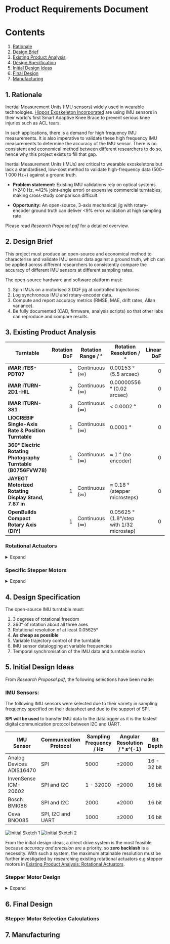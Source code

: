 Product Requirements Document 
=============================

Contents
=========

1. [Rationale](#1-rationale)
2. [Design Brief](#2-design-brief)
3. [Existing Product Analysis](#3-existing-product-analysis) 
4. [Design Specification ](#4-initial-design-specification)
5. [Initial Design Ideas](#5-initial-design-ideas)
6. [Final Design](#6-final-design)
7. [Manufacturing](#7-manufacturing) 

## 1. Rationale 
Inertial Measurement Units (IMU sensors) widely used in wearable technologies. [Hippos Exoskeleton Incorporated](https://www.hippos.life/) are using IMU sensors in their world's first Smart Adaptive Knee Brace to prevent serious knee injuries such as ACL tears. 

In such applications, there is a demand for high frequency IMU measurements. It is also imperative to validate these high frequency IMU measurements to determine the accuracy of the IMU sensor. There is no consistent and economical method between different researchers to do so, hence why this project exists to fill that gap. 

Inertial Measurement Units (IMUs) are critical to wearable exoskeletons but lack a standardised, low-cost method to validate high-frequency data (500–1 000 Hz+) against a ground truth.

- **Problem statement:** Existing IMU validations rely on optical systems (≤240 Hz, ≈42% joint-angle error) or expensive commercial turntables, making cross-study comparison difficult.

- **Opportunity:** An open-source, 3-axis mechanical jig with rotary-encoder ground truth can deliver <9% error validation at high sampling rate

Please read *Research Proposal.pdf* for a detailed overview. 

## 2. Design Brief 
This project must produce an open-source and economical method to characterise and validate IMU sensor data against a ground truth, which can be applied across different researchers to consistently compare the accuracy of different IMU sensors at different sampling rates. 

The open-source hardware and software platform must:
1. Spin IMUs on a motorised 3 DOF jig at controlled trajectories. 
2. Log synchronous IMU and rotary-encoder data.
3. Compute and report accuracy metrics (RMSE, MAE, drift rates, Allan variance).
4. Be fully documented (CAD, firmware, analysis scripts) so that other labs can reproduce and compare results.

## 3. Existing Product Analysis
| Turntable                                                       | Rotation DoF | Rotation Range / °        | Rotation Resolution / °                         | Linear DoF | Linear range | Linear Resolution | Cost / £           | Open-Source | Source Link                                                                                                                                                    |
|-----------------------------------------------------------------|-------------:|---------------------------|-------------------------------------------------|-----------:|--------------|-------------------|--------------------|-------------|----------------------------------------------------------------------------------------------------------------------------------------------------------------|
| **iMAR iTES-PDT07**                                             | 1            | Continuous (∞)            | 0.00153 ° (5.5 arcsec)                           | 0          | N/A          | N/A               | On request         | No          | https://imar-navigation.de/en/product/ites-pdt07                                                                                                               |
| **iMAR iTURN-2D1-HIL**                                          | 2            | Continuous (∞)            | 0.00000556 ° (0.02 arcsec)                       | 0          | N/A          | N/A               | On request         | No          | https://imar-navigation.de/en/product/iturn-2                                                                                                                  |
| **iMAR iTURN-3S1**                                              | 3            | Continuous (∞)            | < 0.0002 °                                      | 0          | N/A          | N/A               | On request         | No          | https://imar-navigation.de/en/product/iturn-3s1                                                                                                                |
| **LIOCREBIF Single-Axis Rate & Position Turntable**             | 1            | Continuous (∞)            | 0.0001 °                                        | 0          | N/A          | N/A               | On request         | No          | https://www.liocrebif.com/single-axis-rate-and-position-turntable                                                                                              |
| **360° Electric Rotating Photography Turntable (B0756FVW78)**   | 1            | Continuous (∞)            | ≈ 1 ° (no encoder)                                 | 0          | N/A          | N/A               | £21                | No          | https://www.amazon.co.uk/dp/B0756FVW78                                                                                                                          |
| **JAYEGT Motorized Rotating Display Stand, 7.87 in**            | 1            | Continuous (∞)            | ≈ 0.18 ° (stepper microsteps)                     | 0          | N/A          | N/A               | £22                | No          | https://www.amazon.co.uk/dp/B07XYZ1234 (approx.)                                                                                                               |
| **OpenBuilds Compact Rotary Axis (DIY)**                        | 1            | Continuous (∞)            | 0.05625 ° (1.8°/step with 1/32 microstep)         | 0          | N/A          | N/A               | £160 (~\$200*)     | Yes         | https://openbuilds.com/builds/compact-rotary-axis-laser-engraver.10204/                                                                                         |

### Rotational Actuators 
<details> <summary> Expand </summary> 
There are three main types of rotational actuation methods: pneumatic, hydraulic and electric. Pneumatic systems require large volumes of compressed air and hydraulic systems require powerful pumps. Hence, they would not be suitable for such an open-source IMU turntable as pneumatic and hydraulic actuators are difficult and expensive to obtain and control. 

For electric actuation methods (motors), there are several different types: 
- DC Motors 
    - DC Shunt Motor 
    - Separately Excited DC Motor 
    - Series DC Motor 
    - PMDC Motor 
    - Compound Motor 
- AC Motors 
    - Induction Motor 
        - 1 Phase Induction Motor 
        - 3 Phase Induction Motor 
    - Synchronous Motor 
- Special Motors 
    - Stepper Motor 
    - Brushless Motor 
    - Universal Motor 
    - Hysterisis Motor 
    - Reluctance Motor 
    - Linear Motor 

Comparing all of the motors against the design brief and specification: 
| **Motor Type**                   | **Approx. Angular Resolution**                                                                                                                                                                                                                                                                                                                                                                | **Control Method**                                                                                                                                                                                                                                                 | **Ease of Open-Source Control**                                                                                                                                                                                                                                   | **Accessibility (Motor & Controller)**                                                                                                                                                                                                                                                                                | **Notes/Comments**                                                                                                                                                                                                                                                                                                                                                                                                                                                                                                                                                                                                              |
|----------------------------------|------------------------------------------------------------------------------------------------------------------------------------------------------------------------------------------------------------------------------------------------------------------------------------------------------------------------------------------------------------------------------------------------|---------------------------------------------------------------------------------------------------------------------------------------------------------------------------------------------------------------------------------------------------------------------|-------------------------------------------------------------------------------------------------------------------------------------------------------------------------------------------------------------------------------------------------------------------|--------------------------------------------------------------------------------------------------------------------------------------------------------------------------------------------------------------------------------------------------------------------------------------------------------------------------|------------------------------------------------------------------------------------------------------------------------------------------------------------------------------------------------------------------------------------------------------------------------------------------------------------------------------------------------------------------------------------------------------------------------------------------------------------------------------------------------------------------------------------------------------------------------------------------------------------------------------------------------------------------------------------------------------|
| **DC Shunt Motor**               | • No inherent positional resolution (continuous).<br>• With external encoder: resolution = encoder CPR (e.g. 1000–5000 pulses/rev → 0.36–0.072°).                                                                                                                                                                                                                                                     | • Voltage/PWM to armature; field winding current is separately regulated (constant–voltage).<br>• Closed-loop position/velocity requires a separate encoder + PID.                                                                                                   | • Moderate: plenty of open-source H-bridge/PWM drivers (e.g. VNH2SP30, L298N), open-source PID libraries (Arduino, Python).<br>• But you must pair with an encoder board and write/modify control firmware.                                                                 | • DC shunt motors (small-frame) are somewhat uncommon compared to PMDC. You’ll likely end up using a small PMDC + stiff field winding rather than commercial “shunt”-type anyway.<br>• Encoder modules (optical/Hall sensor) are off-the-shelf.                                | • Without an encoder, you have zero positional resolution—only speed control.<br>• With a good encoder and a well-tuned PID loop, you can get “encoder resolution” (e.g. a 2000 CPR encoder → 2000 steps/rev → 0.18° per step).<br>• But this adds mechanical coupling, cost, and closed-loop complexity.                                                                                                                                                                                                                                    |
| **Separately Excited DC Motor**  | • Same as DC Shunt: continuous. With encoder only.                                                                                                                                                                                                                                                                                                                                               | • Armature PWM/voltage + independent field current supply.<br>• Position/velocity control via separate encoder + PID.                                                                                                       | • Moderate: open-source drivers for armature.<br>• You also need to drive field winding (often constant DC). For position, same as above (external encoder + PID).                                                                                             | • Rare to find small (<100 W) commercial “SEDC” motors cheaply.<br>• Encoders sold separately.                                                                                                                                                                                                                          | • Very similar trade-off as DC Shunt.<br>• Slightly more complex field supply but resolution still comes from encoder.                                                                                                                                                                                                                                                                                                                                                                                                                                                                                                               |
| **Series DC Motor**              | • Continuous unless you clamp/inject feedback via encoder. With encoder: same as above.                                                                                                                                                                                                                                                                                                            | • Armature & field current in series → torque varies with load.<br>• Position/velocity control only via encoder + PID.                                                                                                        | • Moderate-Low: series DCs are less common for precise control (more used for high-speed or heavy loads).<br>• Open-source PWM drivers exist, but closed-loop tuning is tricky.                                                                   | • Series DCs are mostly used in industrial big-frame (e.g. traction).<br>• Not recommended for small precision tabletop setups.                                                                                                                                                                                        | • Not typically chosen for low-speed/high-precision tasks because torque changes nonlinearly with load.<br>• Encoder required for any positional control → same complexity as PMDC.                                                                                                                                                                                                                                                                                                                                                                                                                                                     |
| **PMDC Motor**                   | • Continuous rotation.<br>• With external encoder: depends on encoder (e.g. 1000 CPR yields 0.36°/step).                                                                                                                                                                                                                                                                                            | • PWM/analog voltage on armature.<br>• Closed-loop via encoder + PID.                                                                                                                                                     | • Moderate: a huge variety of open-source H-bridge drivers (e.g. L298, BTS7960, Pololu Motor Drivers) and PID libraries.<br>• You still need to attach an encoder (often 6–12 mm optical/line encoder modules).                                                           | • Very common: 12 V/24 V hobby-grade PMDC motors, cheap.<br>• Encoders widely available (e.g. 512–4096 CPR).<br>• Controllers: easy to source (Arduino shields, Pololu, etc.).                                                                                             | • Many DIY IMU turntables use a PMDC + high-resolution encoder.<br>• You’ll need to machine or 3D-print a coupling to mount the encoder disc.<br>• Control loop tuning (PID) is doable but adds software complexity vs. open-loop stepper.                                                                                                                                                                                                                                                                                                                                                         |
| **Compound Motor**               | • Same as other DC: continuous. With encoder: same as above.                                                                                                                                                                                                                                                                                                                                      | • Combination of series & shunt field windings; control as “DC motor + encoder.”                                                                                                                                           | • Moderate: identical to DC motors above, but field structure is more complex.                                                                                                                                                    | • Rare—compound DC motors default to larger-frame/industrial sizes.                                                                                                                                                                                                   | • Overkill for a small, low-power turntable.<br>• Complexity and cost go up for marginal gain over PMDC.                                                                                                                                                                                                                                                                                                                                                                                                                                                                                                                                                                |
| **1 Phase Induction Motor**      | • No inherent positional resolution (just speed).<br>• Typically no encoder in standard usage.                                                                                                                                                                                                                                                                                                     | • AC supply ± V/f control or VVVF (variable-voltage variable-frequency).<br>• For position: must retrofit encoder + VFD with encoder feedback (closed-loop).                                                              | • Low: open-source VFD+firmware exist (e.g. OpenVFD), but complex to set up.<br>• Tuning AC V/f control with encoder feedback is nontrivial.                                                                                        | • Small single-phase induction motors are common (ceiling fans, etc.) but rarely sold as “servo-ready.”<br>• VFDs with encoder inputs are industrial gear.                                                                           | • Not practical for precision.<br>• Difficult to source a “small” 1 phase induction motor combined with a VFD that can do position-loop.                                                                                                                                                                                                                                                                                                                                                                                                                                                                                                         |
| **3 Phase Induction Motor**      | • Continuous; needs external encoder for any position control (like 1024 CPR → 0.35°).                                                                                                                                                                                                                                                                                                            | • 3-phase inverter (VFD) → V/f open loop or vector control closed loop (with encoder).                                                                                                                                    | • Low: projects like OpenInverter & ODrive support BLDC/AC motors, but setting up sensorless or encoder-based FOC for an IM is advanced.<br>• Requires a multi-kW inverter normally.                                           | • Small 3-phase induction motors (e.g. 0.5–2 kW) are available but need a matching VFD.<br>• Commercial VFDs are expensive and not plug-and-play.                                                                               | • Overkill power & complexity.<br>• Hard to find a compact open-source solution for 3 phase IM position control at tabletop scales.                                                                                                                                                                                                                                                                                                                                                                                                                                                                                                   |
| **Synchronous Motor**            | • Continuous; with resolver/encoder you get resolution = sensor CPR (e.g. 1024 CPR).                                                                                                                                                                                                                                                                                                               | • Synchronous inverter drive (FOC) with encoder/resolver feedback.<br>• Position loop in the inverter.                                                                                                                       | • Medium-Low: some open-source ESC projects handle BLDC, but true AC synchronous (e.g. permanent magnet synchronous) with encoder is rarer.<br>• Requires writing/using FOC code.                                            | • Small permanent-magnet synchronous motors (PMSM) exist (same as BLDC stator).<br>• Controllers: ODrive or similar can drive PMSM, but hardware is more expensive than stepper drivers.                                                                                | • If you treat a PMSM like a BLDC (just use FOC + encoder), resolution is same story as BLDC.<br>• More complexity than a stepper for similar closed-loop accuracy.                                                                                                                                                                                                                                                                                                                                                                                                                                                                                                                  |
| **Stepper Motor**                | • Native step angle: typically 1.8° (200 steps/rev) or 0.9° (400 steps/rev).<br>• Microstepping → up to 1/256 microstep.                                                                                                                                                                                                                                             | • Open-loop step pulses (e.g. STEP/DIR) to driver (A4988, DRV8825, TMC²X).<br>• Closed-loop (optional) with encoder but often not needed if torque is adequate.                                                             | • Very High: virtually all major open-source platforms (Arduino, Raspberry Pi, etc.) have libraries for step/direction.<br>• Numerous open hardware drivers (e.g. BigTreeTech, CNC shield, TMC drivers).                         | • Ubiquitous: NEMA 17, NEMA 23 stepper motors are cheap.<br>• Drivers like A4988 (<\$2) or TMC2209 (<\$10) are open source/hardware friendly.                                                                                                | • Industry standard for DIY turntables, 3D printers, CNC.<br>• No encoder needed unless you want absolute position, since open-loop step is predictable.<br>• If you microstep and drive smoothly, you can achieve <0.05° resolution easily.<br>• Torque tapers at very high microstep frequencies—choose a low RPM application.                                                                                                                                                                                                                                                                         |
| **Brushless Motor** (BLDC/PMSM)   | • No inherent position resolution; requires external encoder/ITR.<br>• With 500 CPR encoder on rotor: 0.72° per count, but FOC interpolation can give ~0.1°.                                                                                                                                                                                                                                         | • 3-phase ESC or driver (with FOC).<br>• With encoder or Hall sensors → closed-loop position.<br>• Without sensor → sensorless control (not recommended for precise stepping).                                               | • Medium: boards like ODrive (open-hardware) or SimpleFOC (STM32) let you do FOC + encoder.<br>• More firmware overhead than a stepper.                                                                                            | • Brushless hobby motors are cheap; need to add a 3-phase inverter board + encoder.<br>• ODrive boards start at ~$100; SimpleFOC shields exist.                                                                                              | • Smooth motion and high-speed capability.<br>• More complex wiring (3 phases + encoder).<br>• Open-source BLDC drivers exist but require learning FOC concepts.<br>• You can tune so that effectively you get sub-degree control, but it’s not as “plug & play” as a stepper.                                                                                                                                                                                                                                                                                                                  |
| **Universal Motor**               | • Continuous; requires an encoder for position resolution only.                                                                                                                                                                                                                                                                                                                                  | • Runs off AC or DC (brush + commutator).<br>• Speed roughly ∝ voltage/load.<br>• Position control → PWM + encoder + PID.                                                                                                  | • Low: open-source H-bridge PWM control can run it on DC.<br>• But brushes introduce noise; closed-loop tuning is not common.                                                                                                | • Found in power tools/household; not generally sold by RPM characteristics.<br>• Encoder + coupling required.                                                                                                                                            | • Not used for precision positioning; mostly high-speed tools.<br>• Brush noise, variable torque curve.                                                                                                                                                                                                                                                                                                                                                                                                                                                                                                                                       |
| **Hysteresis Motor**               | • Often used in analog timing; continuous.<br>• No built-in position feedback.<br>• With external encoder: same as DC.                                                                                                                                                                                                                                                                             | • AC drive at rated frequency; torque due to hysteresis; constant speed so good for timers.<br>• Position control only via external encoder + special driver.                                                               | • Very Low: rare to find open hardware for hysteresis motor control.<br>• Most commercial units come as “black box” synchronous timers.                                                                                                | • Extremely niche; mostly in lab instrumentation (analytical balances, audio turntables decades ago).                                                                                                                                                | • Very expensive, low-torque.<br>• Rarely sold off-the-shelf for DIY.                                                                                                                                                                                                                                                                                                                                                                                                                                                                                                                                                                      |
| **Reluctance Motor**              | • Continuous.<br>• Position control requires resolver or encoder.                                                                                                                                                                                                                                                                                                                                  | • 3-phase inverter (FOC or reluctance-specific drive).<br>• Position loop in inverter if encoder/resolver present.                                                                                                              | • Low: open-source FOC for reluctance motors is uncommon.<br>• You’d basically need a commercial servo drive.                                                                                                                   | • Rarely sold at small scales.<br>• More used industrially (traction, servo); not easy to source cheap.                                                                                                             | • Not a practical choice unless you already have one.                                                                                                                                                                                                                                                                                                                                                                                                                                                                                                                                                                                        |
| **Linear Motor** (not rotary)     | • N/A for angular application.                                                                                                                                                                                                                                                                                                                                                                     | • Typically voice-coil style (for small); linear brushless for larger.                                                                                                                                                       | • Low: open-source happens mainly in pick-and-place robotics, but not relevant for a rotary turntable.                                                                                                                               | • Widely available as linear actuators but useless for rotation.                                                                                                                                                                                                                                         | • You’d have to convert linear → rotary (belt or gear) which adds inaccuracy.                                                                                                                                                                                                                                                                                                                                                                                                                                                                                                                                                                  |

The most feasible motors to use are **stepper motors** because they: 
- Can rotate to discrete positions which can be sequentially combined to make them follow continuous rotation trajectories very accurately 
- Have a native angular resolution of 1.8° or 0.9° which can be microstepped up to 1/256 => Hence, a maximum achieveable resolution (with 0.9° native resolutio and 1/256 microstep) is **0.0035°** per microstep 

Using stepper motors, an open-source IMU turntable can be designed in [Initial Design Ideas: Stepper Motor Design](#stepper-motor-design). 
</details>

### Specific Stepper Motors 
<details> <summary> Expand </summary>

| Model              | NEMA Size       | Step Angle (°) | Holding Torque (N·cm) | Dimensions (mm)               | Mass (kg) | Rotor Intertia (gcm2) | Datasheet Link                                                                                         |
|--------------------|-----------------|----------------|-----------------------|-------------------------------|-----------|--------------------------------------------------------------------------------------------------------|-----------------------------------------|
| **14HR05-0504S**   | NEMA 14 (Φ36.5) | 0.9            | 5                     | Φ36.5 × 12.5; shaft Φ5×10.5   | 0.06      | 11.00 | [14HR05-0504S.pdf](https://www.oyostepper.com/images/upload/File/14HR05-0504S.pdf)                      |
| **14HR08-0654S**   | NEMA 14 (Φ36)   | 0.9            | 8                     | Φ36 × 20; shaft Φ5×15.5       | 0.13      | 13.00 | [14HR08-0654S.pdf](https://www.oyostepper.com/images/upload/File/14HR08-0654S.pdf)                      |
| **14HM08-0504S**   | NEMA 14 (35×35) | 0.9            | 5                     | 35 × 35 × 20                  | ~0.10      | 8.00 | [14HM08-0504S.pdf](https://www.omc-stepperonline.com/download/14HM08-0504S.pdf)                          |
| **14HM11-0404S**   | NEMA 14 (35×35) | 0.9            | 11                     | 35 × 35 × 11.5                | 0.12      | 10.00| [14HM11-0404S.pdf](https://www.oyostepper.com/images/upload/File/14HM11-0404S.pdf)                      |
| **16HM09-1204S**   | NEMA 16 (Φ39)   | 0.9            | 11                     | Φ39 × 24                      | 0.10      | 10.00 | [16HM09-1204S.pdf](https://www.omc-stepperonline.com/download/16HM09-1204S.pdf)                      |
| **16HM10-0604S**   | NEMA 16 (Φ39)   | 0.9            | 16                    | Φ39 × 24                      | 0.12      | 11.00 | [16HM10-0604S.pdf](https://www.oyostepper.com/images/upload/File/16HM10-0604S.pdf)                      |
| **16HM13-0404S**   | NEMA 16 (Φ39)   | 0.9            | 18                    | Φ39 × 28                      | 0.18      | 20.00 | [16HM13-0404S.pdf](https://www.oyostepper.com/images/upload/File/16HM13-0404S.pdf)                      |
| **16HM17-0304S**| NEMA 16 (Φ39)   | 0.9            | 25                    | Φ39 × 34                      | 0.25      | 36.00 | [16HM17-0304S.pdf](https://www.oyostepper.com/images/upload/File/CN-16HM17-0304S.pdf)                 |
| **17HM08-1204S**   | NEMA 17 (42×42) | 0.9            | 11                     | 42 × 42 × 20                  | 0.15      | 14.00 | [17HM08-1204S.pdf](https://www.oyostepper.com/images/upload/File/17HM08-1204S.pdf)                      |
| **17HM13-0316D**   | NEMA 17 (42×42) | 0.9            | 23                    | 42 × 42 × 34                  | 0.28      | 38.00 | [17HM13-0316D.pdf](https://www.oyostepper.com/images/upload/File/17HM13-0316D.pdf)                      |
| **17HM13-0316S**   | NEMA 17 (42×42) | 0.9            | 23                    | 42 × 42 × 34                  | 0.28      | 38.00 | [17HM13-0316S.pdf](https://www.oyostepper.com/images/upload/File/17HM13-0316S.pdf)                      |
| **17HM15-0406S**   | NEMA 17 (42×42) | 0.9            | 26                    | 42 × 42 × 39                  | 0.28      | 54.00 | [17HM15-0406S.pdf](https://www.oyostepper.com/images/upload/File/17HM15-0406S.pdf)                      |
| **17HM15-0904S**   | NEMA 17 (42×42) | 0.9            | 36                    | 42 × 42 × 40                  | 0.28      | 54.00 | [17HM15-0904S.pdf](https://www.oyostepper.com/images/upload/File/17HM15-0904S.pdf)                      |
| **17HM15-1004S**   | NEMA 17 (42×42) | 0.9            | 33                    | 42 × 42 × 40                  | 0.31      | 54.00 | [17HM15-1004S.pdf](https://www.oyostepper.com/images/upload/File/17HM15-1004S.pdf)                      |
| **17ME15-1504S**   | NEMA 17 (42×42) | 0.9            | 30                    | 42 × 42 × 38                  | 0.28      | - | [17ME15-1504S.pdf](https://www.oyostepper.com/images/upload/File/17ME15-1504S.pdf)                      |
| **17HM19-0406D**   | NEMA 17 (42×42) | 0.9            | 32                    | 42 × 42 × 48                  | 0.35      | 68.00 | [17HM19-0406D.pdf](https://www.oyostepper.com/images/upload/File/17HM19-0406D.pdf)                      |
| **17HM19-1684S**   | NEMA 17 (42×42) | 0.9            | 44                    | 42 × 42 × 47                  | 0.35      | 68.00 | [17HM19-1684S.pdf](https://www.oyostepper.com/images/upload/File/17HM19-1684S.pdf)                      |
| **17HM19-1684D**   | NEMA 17 (42×42) | 0.9            | 44                    | 42 × 42 × 48                  | 0.35      | 68.00 | [17HM19-1684D.pdf](https://www.oyostepper.com/images/upload/File/17HM19-1684D.pdf)                      |
| **17HM19-2004S**   | NEMA 17 (42×42) | 0.9            | 46                    | 42 × 42 × 48                  | 0.40      | 82.00 | [17HM19-2004S.pdf](https://www.oyostepper.com/images/upload/File/17HM19-2004S.pdf)                      |
| **17HM19-2004S1**  | NEMA 17 (42×42) | 0.9            | 46                    | 42 × 42 × 48                  | 0.37      | 68.00 | [17HM19-2004S1.pdf](https://www.oyostepper.com/images/upload/File/17HM19-2004S1.pdf)                    |
| **23HM22-2804S**   | NEMA 23 (57×57) | 0.9            | 115                    | 57 × 57 × 56                  | 0.70      | 300.00 | [23HM22-2804S.pdf](https://www.oyostepper.com/images/upload/File/23HM22-2804S.pdf)                      |

Using this data, appropriate stepper motors can be selected for each axis of rotation, shown in [Final Design: Stepper Motor Selection Calculations](#stepper-motor-selection-calculations).

</details>

## 4. Design Specification  
The open-source IMU turntable must: 
1. 3 degrees of rotational freedom 
2. 360° of rotation about all three axes 
3. Rotational resolution of at least 0.05625°
4. **As cheap as possible** 
5. Variable trajectory control of the turntable 
6. IMU sensor datalogging at variable frequencies 
7. Temporal synchronisation of the IMU data and turntable motion 

## 5. Initial Design Ideas 
From *Research Proposal.pdf*, the following selections have been made: 

### IMU Sensors: 
The following IMU sensors were selected due to their variety in sampling frequency specified on their datasheet and due to the support of SPI. 

**SPI will be used** to transfer IMU data to the datalogger as it is the fastest digital communication protocol between I2C and UART. 

| IMU Sensor | Communication Protocol | Sampling Frequency / Hz | Angular Resolution / ° s^{-1} | Bit Depth |
|------------|------------------------|-------------------------|-----------------------|-----------|
| Analog Devices ADIS16470 | SPI | 5000 | ±2000 | 16 - 32 bit | 
| InvenSense ICM-20602 | SPI and I2C | 1 - 32000 | ±2000 | 16 bit | 
| Bosch BMI088 | SPI and I2C | 2000 | ±2000 | 16 bit |
| Ceva BNO085 | SPI, I2C and UART | 1000 | ±2000 | 16 bit |

![Initial Sketch 1](Images_MD/Sketches1.jpg) 
![Initial Sketch 2](Images_MD/Sketches2.jpg)

From the initial design ideas, a direct drive system is the most feasible because *accuracy and precision* are a priority, so **zero backlash** is a necessity. With such a system, the maximum attainable resolution must be further investigated by researching existing rotational actuators e.g stepper motors in [Existing Product Analysis: Rotational Actuators](#rotational-actuators). 

### Stepper Motor Design
<details> <summary> Expand </summary>
Initial design sketch of an open-source IMU turntable actuated using stepper motors: 

![Initial Stepper Sketch](Images_MD/StepperTurntable.jpg) 
The drawback with using such a direct drive system is that the stepper motor at the base will have a greater load than the stepper motor at the top because the mass of the turntable + IMU > mass of IMU. **Next step** is to figure out which specific stepper motors to use - for that: 
- Need to research which specific stepper motors there are in [Existing Product Analysis: Specific Stepper Motors](#specific-stepper-motors) and their corresponding torques, dimensions and mass 
- Need to determine which combination of stepper motors to use and where, shown in [Final Design: Stepper Motor Selection Calculations](#stepper-motor-selection-calculations)
</details>

## 6. Final Design 

### Stepper Motor Selection Calculations

## 7. Manufacturing 
